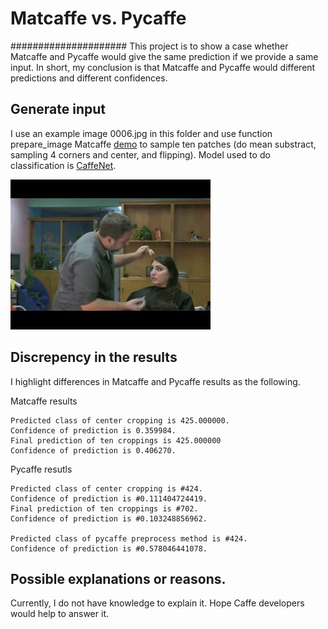# Matcaffe vs. Pycaffe
#####################
This project is to show a case whether Matcaffe and Pycaffe would give the same prediction if we provide a same input. In short, my conclusion is that Matcaffe and Pycaffe would different predictions and different confidences.

## Generate input
I use an example image 0006.jpg in this folder and use function prepare_image Matcaffe [demo](https://github.com/BVLC/caffe/blob/master/matlab/demo/classification_demo.m) to sample ten patches (do mean substract, sampling 4 corners and center, and flipping). Model used to do classification is [CaffeNet](https://github.com/BVLC/caffe/tree/master/models/bvlc_reference_caffenet).

![Image](0006.jpg)

## Discrepency in the results
I highlight differences in Matcaffe and Pycaffe results as the following. 

Matcaffe results
```
Predicted class of center cropping is 425.000000.
Confidence of prediction is 0.359984.
Final prediction of ten croppings is 425.000000
Confidence of prediction is 0.406270.
```

Pycaffe resutls
```
Predicted class of center cropping is #424.
Confidence of prediction is #0.111404724419.
Final prediction of ten croppings is #702.
Confidence of prediction is #0.103248856962.

Predicted class of pycaffe preprocess method is #424.
Confidence of prediction is #0.578046441078.
```

## Possible explanations or reasons.
Currently, I do not have knowledge to explain it. Hope Caffe developers would help to answer it.